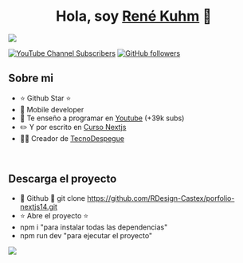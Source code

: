 <div align="center">
<h1 align="center">Hola, soy <a href="https://aristi.dev">René Kuhm</a> 👋</h1>
</div>
<img src="https://i.imgur.com/F8mnbz8.png">

[![YouTube Channel Subscribers](https://img.shields.io/youtube/channel/subscribers/UCIjEgHA1vatSR2K4rfcdNRg?style=social)](https://www.youtube.com/channel/UCzrSNHUXJk99T-1dcy_0nSg)
[![GitHub followers](https://img.shields.io/github/followers/arisguimera?style=social)](https://github.com/RDesign-Castex)

## Sobre mi

- ⭐ Github Star ⭐ 
- 📲 Mobile developer
- 🎥 Te enseño a programar  en [Youtube](https://www.youtube.com/channel/UCzrSNHUXJk99T-1dcy_0nSg) (+39k subs)
- ✏️ Y por escrito en [Curso Nextjs](https://tecnodespegue.com)
- 🧑‍🏫 Creador de [TecnoDespegue](https://tecnodespegue.com)
<br>

## Descarga el proyecto

- 🫱 Github 🫲 git clone https://github.com/RDesign-Castex/porfolio-nextjs14.git
- ⭐ Abre el proyecto ⭐
- npm i  "para instalar todas las dependencias"
- npm run dev "para ejecutar el proyecto"

<img src="https://i.imgur.com/iSOQku3.png">
